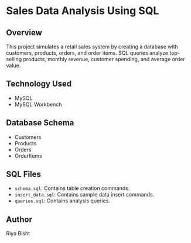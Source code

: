 # Sales Data Analysis Using SQL

## Overview
This project simulates a retail sales system by creating a database with customers, products, orders, and order items. SQL queries analyze top-selling products, monthly revenue, customer spending, and average order value.

## Technology Used
- MySQL
- MySQL Workbench

## Database Schema
- Customers
- Products
- Orders
- OrderItems

## SQL Files
- `schema.sql`: Contains table creation commands.
- `insert_data.sql`: Contains sample data insert commands.
- `queries.sql`: Contains analysis queries.

## Author
Riya Bisht
